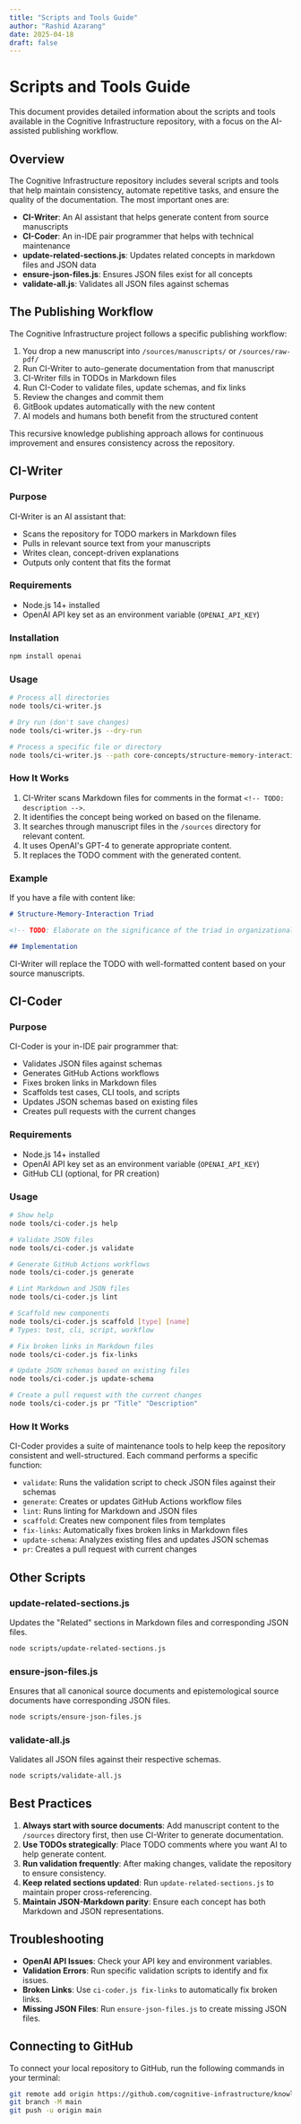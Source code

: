 ```yaml
---
title: "Scripts and Tools Guide"
author: "Rashid Azarang"
date: 2025-04-18
draft: false
---
```


<!-- Migration Status: Complete -->

# Scripts and Tools Guide

This document provides detailed information about the scripts and tools available in the Cognitive Infrastructure repository, with a focus on the AI-assisted publishing workflow.

## Overview

The Cognitive Infrastructure repository includes several scripts and tools that help maintain consistency, automate repetitive tasks, and ensure the quality of the documentation. The most important ones are:

- **CI-Writer**: An AI assistant that helps generate content from source manuscripts
- **CI-Coder**: An in-IDE pair programmer that helps with technical maintenance
- **update-related-sections.js**: Updates related concepts in markdown files and JSON data
- **ensure-json-files.js**: Ensures JSON files exist for all concepts
- **validate-all.js**: Validates all JSON files against schemas

## The Publishing Workflow

The Cognitive Infrastructure project follows a specific publishing workflow:

1. You drop a new manuscript into `/sources/manuscripts/` or `/sources/raw-pdf/`
2. Run CI-Writer to auto-generate documentation from that manuscript
3. CI-Writer fills in TODOs in Markdown files
4. Run CI-Coder to validate files, update schemas, and fix links
5. Review the changes and commit them
6. GitBook updates automatically with the new content
7. AI models and humans both benefit from the structured content

This recursive knowledge publishing approach allows for continuous improvement and ensures consistency across the repository.

## CI-Writer

### Purpose

CI-Writer is an AI assistant that:
- Scans the repository for TODO markers in Markdown files
- Pulls in relevant source text from your manuscripts
- Writes clean, concept-driven explanations
- Outputs only content that fits the format

### Requirements

- Node.js 14+ installed
- OpenAI API key set as an environment variable (`OPENAI_API_KEY`)

### Installation

```bash
npm install openai
```

### Usage

```bash
# Process all directories
node tools/ci-writer.js

# Dry run (don't save changes)
node tools/ci-writer.js --dry-run

# Process a specific file or directory
node tools/ci-writer.js --path core-concepts/structure-memory-interaction.md
```

### How It Works

1. CI-Writer scans Markdown files for comments in the format `<!-- TODO: description -->`.
2. It identifies the concept being worked on based on the filename.
3. It searches through manuscript files in the `/sources` directory for relevant content.
4. It uses OpenAI's GPT-4 to generate appropriate content.
5. It replaces the TODO comment with the generated content.

### Example

If you have a file with content like:

```markdown
# Structure-Memory-Interaction Triad

<!-- TODO: Elaborate on the significance of the triad in organizational contexts -->

## Implementation
```

CI-Writer will replace the TODO with well-formatted content based on your source manuscripts.

## CI-Coder

### Purpose

CI-Coder is your in-IDE pair programmer that:
- Validates JSON files against schemas
- Generates GitHub Actions workflows
- Fixes broken links in Markdown files
- Scaffolds test cases, CLI tools, and scripts
- Updates JSON schemas based on existing files
- Creates pull requests with the current changes

### Requirements

- Node.js 14+ installed
- OpenAI API key set as an environment variable (`OPENAI_API_KEY`)
- GitHub CLI (optional, for PR creation)

### Usage

```bash
# Show help
node tools/ci-coder.js help

# Validate JSON files
node tools/ci-coder.js validate

# Generate GitHub Actions workflows
node tools/ci-coder.js generate

# Lint Markdown and JSON files
node tools/ci-coder.js lint

# Scaffold new components
node tools/ci-coder.js scaffold [type] [name]
# Types: test, cli, script, workflow

# Fix broken links in Markdown files
node tools/ci-coder.js fix-links

# Update JSON schemas based on existing files
node tools/ci-coder.js update-schema

# Create a pull request with the current changes
node tools/ci-coder.js pr "Title" "Description"
```

### How It Works

CI-Coder provides a suite of maintenance tools to help keep the repository consistent and well-structured. Each command performs a specific function:

- `validate`: Runs the validation script to check JSON files against their schemas
- `generate`: Creates or updates GitHub Actions workflow files
- `lint`: Runs linting for Markdown and JSON files
- `scaffold`: Creates new component files from templates
- `fix-links`: Automatically fixes broken links in Markdown files
- `update-schema`: Analyzes existing files and updates JSON schemas
- `pr`: Creates a pull request with current changes

## Other Scripts

### update-related-sections.js

Updates the "Related" sections in Markdown files and corresponding JSON files.

```bash
node scripts/update-related-sections.js
```

### ensure-json-files.js

Ensures that all canonical source documents and epistemological source documents have corresponding JSON files.

```bash
node scripts/ensure-json-files.js
```

### validate-all.js

Validates all JSON files against their respective schemas.

```bash
node scripts/validate-all.js
```

## Best Practices

1. **Always start with source documents**: Add manuscript content to the `/sources` directory first, then use CI-Writer to generate documentation.
2. **Use TODOs strategically**: Place TODO comments where you want AI to help generate content.
3. **Run validation frequently**: After making changes, validate the repository to ensure consistency.
4. **Keep related sections updated**: Run `update-related-sections.js` to maintain proper cross-referencing.
5. **Maintain JSON-Markdown parity**: Ensure each concept has both Markdown and JSON representations.

## Troubleshooting

- **OpenAI API Issues**: Check your API key and environment variables.
- **Validation Errors**: Run specific validation scripts to identify and fix issues.
- **Broken Links**: Use `ci-coder.js fix-links` to automatically fix broken links.
- **Missing JSON Files**: Run `ensure-json-files.js` to create missing JSON files.

## Connecting to GitHub

To connect your local repository to GitHub, run the following commands in your terminal:

```bash
git remote add origin https://github.com/cognitive-infrastructure/knowledge-base.git
git branch -M main
git push -u origin main 
